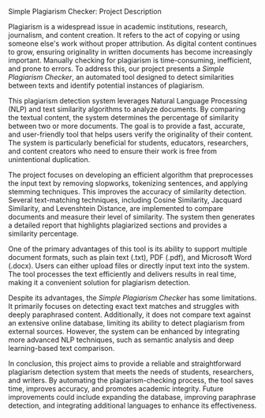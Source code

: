 Simple Plagiarism Checker: Project Description

Plagiarism is a widespread issue in academic institutions, research, journalism, and content creation. It refers to the act of copying or using someone else's work without proper attribution. As digital content continues to grow, ensuring originality in written documents has become increasingly important. Manually checking for plagiarism is time-consuming, inefficient, and prone to errors. To address this, our project presents a *Simple Plagiarism Checker*, an automated tool designed to detect similarities between texts and identify potential instances of plagiarism.  

This plagiarism detection system leverages Natural Language Processing (NLP) and text similarity algorithms to analyze documents. By comparing the textual content, the system determines the percentage of similarity between two or more documents. The goal is to provide a fast, accurate, and user-friendly tool that helps users verify the originality of their content. The system is particularly beneficial for students, educators, researchers, and content creators who need to ensure their work is free from unintentional duplication.  

The project focuses on developing an efficient algorithm that preprocesses the input text by removing slopworks, tokenizing sentences, and applying stemming techniques. This improves the accuracy of similarity detection. Several text-matching techniques, including Cosine Similarity, Jacquard Similarity, and Levenshtein Distance, are implemented to compare documents and measure their level of similarity. The system then generates a detailed report that highlights plagiarized sections and provides a similarity percentage.  

One of the primary advantages of this tool is its ability to support multiple document formats, such as plain text (.txt), PDF (.pdf), and Microsoft Word (.docx). Users can either upload files or directly input text into the system. The tool processes the text efficiently and delivers results in real time, making it a convenient solution for plagiarism detection.  

Despite its advantages, the *Simple Plagiarism Checker* has some limitations. It primarily focuses on detecting exact text matches and struggles with deeply paraphrased content. Additionally, it does not compare text against an extensive online database, limiting its ability to detect plagiarism from external sources. However, the system can be enhanced by integrating more advanced NLP techniques, such as semantic analysis and deep learning-based text comparison.  

In conclusion, this project aims to provide a reliable and straightforward plagiarism detection system that meets the needs of students, researchers, and writers. By automating the plagiarism-checking process, the tool saves time, improves accuracy, and promotes academic integrity. Future improvements could include expanding the database, improving paraphrase detection, and integrating additional languages to enhance its effectiveness.